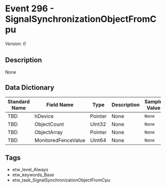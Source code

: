 # Event 296 - SignalSynchronizationObjectFromCpu
###### Version: 0

## Description
None

## Data Dictionary
|Standard Name|Field Name|Type|Description|Sample Value|
|---|---|---|---|---|
|TBD|hDevice|Pointer|None|`None`|
|TBD|ObjectCount|UInt32|None|`None`|
|TBD|ObjectArray|Pointer|None|`None`|
|TBD|MonitoredFenceValue|UInt64|None|`None`|

## Tags
* etw_level_Always
* etw_keywords_Base
* etw_task_SignalSynchronizationObjectFromCpu